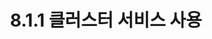 ---
title: "8.1.1 클러스터 서비스 사용"
excerpt: ""
permalink: /docs/ko/8.1.1/
redirect_from:
  - /theme-setup/
toc: true
toc_sticky: true
---